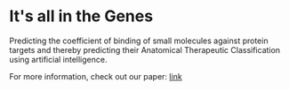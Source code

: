 # It's all in the Genes
Predicting the coefficient of binding of small molecules against protein targets and thereby predicting their Anatomical Therapeutic Classification using artificial intelligence.

For more information, check out our paper: [link](It_s_all_in_the_Genes.pdf)
